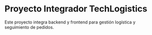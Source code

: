 # Proyecto Integrador TechLogistics
Este proyecto integra backend y frontend para gestión logística y seguimiento de pedidos.